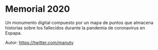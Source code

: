 # Memorial 2020

Un monumento digital compuesto por un mapa de puntos que almacena historias sobre los fallecidos durante la pandemia de coronavirus en Espapa.

Autor: https://twitter.com/manutv
